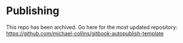 # Publishing

This repo has been archived. Go here for the most updated repository: https://github.com/michael-collins/gitbook-autopublish-template


